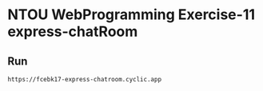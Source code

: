 # NTOU WebProgramming Exercise-11 express-chatRoom

## Run 
```
https://fcebk17-express-chatroom.cyclic.app
```
